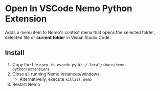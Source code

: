 # Open In VSCode Nemo Python Extension

Adds a menu item to Nemo's context menu that opens the selected folder, selected file or **current folder** in Visual Studio Code.

## Install

1. Copy the file ```open-in-vscode.py``` to ```~/.local/share/nemo-python/extensions```
2. Close all running Nemo instances/windows
    - Alternativelly, execute ```killall nemo```
3. Restart Nemo
